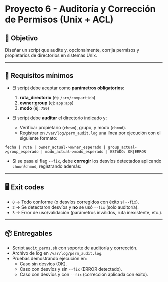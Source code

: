 # Proyecto 6 - Auditoría y Corrección de Permisos (Unix + ACL)

## 🎯 Objetivo
Diseñar un script que audite y, opcionalmente, corrija permisos y propietarios de directorios en sistemas Unix.  

---

## 📌 Requisitos mínimos
- El script debe aceptar como **parámetros obligatorios**:
  1. **ruta_directorio** (ej: `/srv/compartido`)
  2. **owner:group** (ej: `app:app`)
  3. **modo** (ej: `750`)

- El script debe **auditar** el directorio indicado y:
  - Verificar propietario (`chown`), grupo, y modo (`chmod`).
  - Registrar en `/var/log/perm_audit.log` una línea por ejecución con el siguiente formato:

`fecha | ruta | owner_actual->owner_esperado | group_actual->group_esperado | modo_actual->modo_esperado | ESTADO: OK|ERROR`


- Si se pasa el flag `--fix`, debe **corregir** los desvíos detectados aplicando `chown`/`chmod`, registrando además:

---

## 🖥 Exit codes
- `0` → Todo conforme (o desvíos corregidos con éxito si `--fix`).
- `2` → Se detectaron desvíos y **no** se usó `--fix` (solo auditoría).
- `3` → Error de uso/validación (parámetros inválidos, ruta inexistente, etc.).

---

## 📦 Entregables
- Script `audit_perms.sh` con soporte de auditoría y corrección.  
- Archivo de log en `/var/log/perm_audit.log`.  
- Pruebas demostrando ejecución en:  
  - Caso sin desvíos (OK).  
  - Caso con desvíos y sin `--fix` (ERROR detectado).  
  - Caso con desvíos y con `--fix` (corrección aplicada con éxito).  
